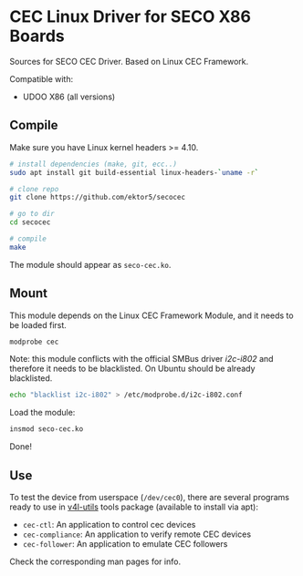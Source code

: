 # CEC Linux Driver for SECO X86 Boards

Sources for SECO CEC Driver. Based on Linux CEC Framework.

Compatible with:

* UDOO X86 (all versions)

## Compile

Make sure you have Linux kernel headers >= 4.10.

```bash
# install dependencies (make, git, ecc..)
sudo apt install git build-essential linux-headers-`uname -r`

# clone repo
git clone https://github.com/ektor5/secocec

# go to dir
cd secocec

# compile
make
```

The module should appear as `seco-cec.ko`.

## Mount

This module depends on the Linux CEC Framework Module, and it needs to be loaded first.

```bash
modprobe cec
```

Note: this module conflicts with the official SMBus driver *i2c-i802* and
therefore it needs to be blacklisted. On Ubuntu should be already blacklisted.

```bash
echo "blacklist i2c-i802" > /etc/modprobe.d/i2c-i802.conf
```

Load the module:

```bash
insmod seco-cec.ko
```

Done!

## Use

To test the device from userspace (`/dev/cec0`), there are several programs
ready to use in [v4l-utils][v4l-utils] tools package (available to install via
apt):

* `cec-ctl`: An application to control cec devices
* `cec-compliance`: An application to verify remote CEC devices
* `cec-follower`: An application to emulate CEC followers 

Check the corresponding man pages for info.

[v4l-utils]: https://git.linuxtv.org/v4l-utils.git/
